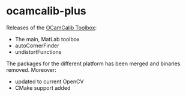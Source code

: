# ocamcalib-plus

Releases of the [OCamCalib Toolbox](https://sites.google.com/site/scarabotix/ocamcalib-toolbox):

- The main, MatLab toolbox
- autoCornerFinder
- undistortFunctions

The packages for the different platform has been merged and binaries removed.
Moreover:

- updated to current OpenCV
- CMake support added
